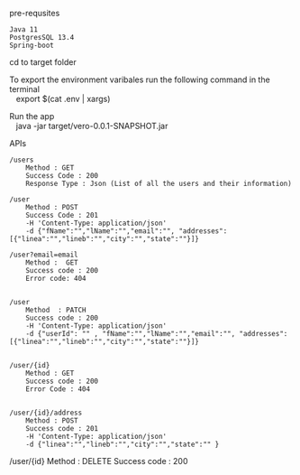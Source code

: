 pre-requsites 

    Java 11
    PostgresSQL 13.4
    Spring-boot

cd to target folder

To export the environment varibales run the following command in the terminal\
&nbsp;&nbsp;   export $(cat .env | xargs)

Run the app\
&nbsp;&nbsp;    java -jar target/vero-0.0.1-SNAPSHOT.jar


APIs


    /users
        Method : GET
        Success Code : 200
        Response Type : Json (List of all the users and their information)

    /user  
        Method : POST
        Success Code : 201
        -H 'Content-Type: application/json'
        -d {"fName":"","lName":"","email":"", "addresses":[{"linea":"","lineb":"","city":"","state":""}]}

    /user?email=email   
        Method :  GET
        Success code : 200
        Error code: 404


    /user        
        Method  : PATCH
        Success code : 200
        -H 'Content-Type: application/json'
        -d {"userId": "" , "fName":"","lName":"","email":"", "addresses":[{"linea":"","lineb":"","city":"","state":""}]}


    /user/{id}          
        Method : GET
        Success code : 200
        Error Code : 404


    /user/{id}/address   
        Method : POST
        Success code : 201
        -H 'Content-Type: application/json'
        -d {"linea":"","lineb":"","city":"","state":"" }
        
   /user/{id}
        Method : DELETE
        Success code : 200
        
